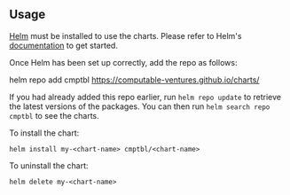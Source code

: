 ## Usage

[Helm](https://helm.sh) must be installed to use the charts.  Please refer to
Helm's [documentation](https://helm.sh/docs) to get started.

Once Helm has been set up correctly, add the repo as follows:

  helm repo add cmptbl https://computable-ventures.github.io/charts/

If you had already added this repo earlier, run `helm repo update` to retrieve
the latest versions of the packages.  You can then run `helm search repo
cmptbl` to see the charts.

To install the <chart-name> chart:

    helm install my-<chart-name> cmptbl/<chart-name>

To uninstall the chart:

    helm delete my-<chart-name>
